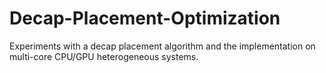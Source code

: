 # Decap-Placement-Optimization
Experiments with a decap placement algorithm and the implementation on multi-core CPU/GPU heterogeneous systems.
